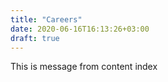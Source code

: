 ```yaml
---
title: "Careers"
date: 2020-06-16T16:13:26+03:00
draft: true
---
```


This is message from content index